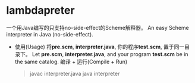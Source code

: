 # lambdapreter
一个用Java编写的只支持no-side-effect的Scheme解释器。
An easy Scheme interpreter in Java (no-side-effect).

* 使用(Usage)
  将**pre.scm**, **interpreter.java**, 你的程序**test.scm**, 置于同一目录下。
  Let **pre.scm**, **interpreter.java**, and your program **test.scm** be in the same catalog.
  编译 + 运行(Compile + Run)
	> javac interpreter.java
	> java interpreter

	
	

